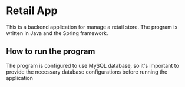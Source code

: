 # Retail App

This is a backend application for manage a retail store. The program is written in Java and the Spring framework.

## How to run the program

The program is configured to use MySQL database, so it's important to provide the necessary database configurations before running the application
